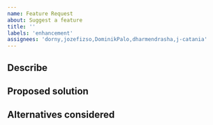 ```yaml
---
name: Feature Request
about: Suggest a feature
title: ''
labels: 'enhancement'
assignees: 'dorny,jozefizso,DominikPalo,dharmendrasha,j-catania'
---
```


## Describe

## Proposed solution

## Alternatives considered
